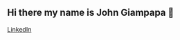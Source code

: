 ## Hi there my name is John Giampapa 👋

[LinkedIn](https://www.linkedin.com/in/johngiampapa/?profileId=ACoAAED14CcBhftTgQZR2oUXFaiNbsGfeJ4buV4)

<!--
**johngiampapa01/johngiampapa01** is a ✨ _special_ ✨ repository because its `README.md` (this file) appears on your GitHub profile.

Here are some ideas to get you started:

- 🔭 I’m currently working on ...
- 🌱 I’m currently learning ...
- 👯 I’m looking to collaborate on ...
- 🤔 I’m looking for help with ...
- 💬 Ask me about ...
- 📫 How to reach me: ...
- 😄 Pronouns: ...
- ⚡ Fun fact: ...
-->
